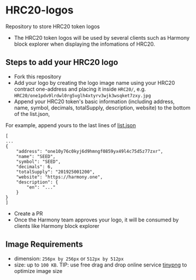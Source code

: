 # HRC20-logos
Repository to store HRC20 token logos
* The HRC20 token logos will be used by several clients such as Harmony block explorer when displaying the infomations of HRC20.


## Steps to add your HRC20 logo
* Fork this repository
* Add your logo by creating the logo image name using your HRC20 contract one-address and placing it inside `HRC20/`, e.g. `HRC20/one1pdv9lrdwl0rg5vglh4xtyrv3wjk3wsqket7zxy.jpg`
* Append your HRC20 token's basic information (including address, name, symbol, decimals, totalSupply, description, website) to the bottom of the list.json,

For example, append yours to the last lines of [list.json](https://github.com/harmony-one/HRC20-logos/blob/master/list.json)

```
[
...
{
    "address": "one10y76c0kyj6d9hmngf0859yx49l4c75d5z77zxr",
    "name": "SEED",
    "symbol": "SEED",
    "decimals": 6,
    "totalSupply": "201925001200",
    "website": "https://harmony.one",
    "description": {
        "en": "..."
    }
}
]
```

* Create a PR
* Once the Harmony team approves your logo, it will be consumed by clients like Harmony block explorer


## Image Requirements
- dimension: `256px by 256px` or `512px by 512px`
- size: up to `100 KB`. TIP: use free drag and drop online service [tinypng](https://tinypng.com/) to optimize image size
